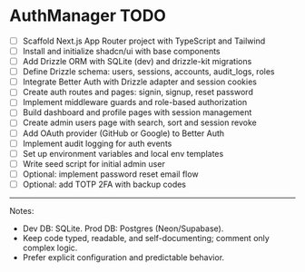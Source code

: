 # AuthManager TODO

- [ ] Scaffold Next.js App Router project with TypeScript and Tailwind
- [ ] Install and initialize shadcn/ui with base components
- [ ] Add Drizzle ORM with SQLite (dev) and drizzle-kit migrations
- [ ] Define Drizzle schema: users, sessions, accounts, audit_logs, roles
- [ ] Integrate Better Auth with Drizzle adapter and session cookies
- [ ] Create auth routes and pages: signin, signup, reset password
- [ ] Implement middleware guards and role-based authorization
- [ ] Build dashboard and profile pages with session management
- [ ] Create admin users page with search, sort and session revoke
- [ ] Add OAuth provider (GitHub or Google) to Better Auth
- [ ] Implement audit logging for auth events
- [ ] Set up environment variables and local env templates
- [ ] Write seed script for initial admin user
- [ ] Optional: implement password reset email flow
- [ ] Optional: add TOTP 2FA with backup codes

---

Notes:
- Dev DB: SQLite. Prod DB: Postgres (Neon/Supabase).
- Keep code typed, readable, and self-documenting; comment only complex logic.
- Prefer explicit configuration and predictable behavior.
